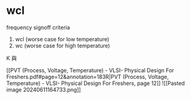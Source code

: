 
# wcl

frequency signoff criteria
1. wcl (worse case for low temperature)
2. wc (worse case for high temperature)

K 與

[[PVT (Process, Voltage, Temperature) - VLSI- Physical Design For Freshers.pdf#page=12&annotation=183R|PVT (Process, Voltage, Temperature) - VLSI- Physical Design For Freshers, page 12]]
![[Pasted image 20240611164733.png]]